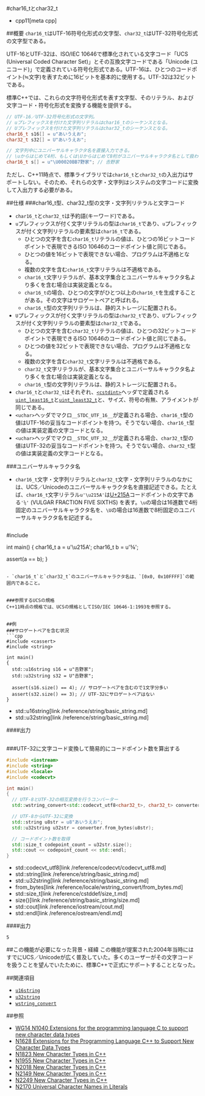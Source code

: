 #char16_tとchar32_t
* cpp11[meta cpp]

##概要
`char16_t`はUTF-16符号化形式の文字型、`char32_t`はUTF-32符号化形式の文字型である。

UTF-16とUTF-32は、ISO/IEC 10646で標準化されている文字コード「UCS (Universal Coded Character Set)」とその互換文字コードである「Unicode (ユニコード)」で定義されている符号化形式である。UTF-16は、ひとつのコードポイント(≒文字)を表すために16ビットを基本的に使用する。UTF-32は32ビットである。

標準C++では、これらの文字符号化形式を表す文字型、そのリテラル、および文字コード・符号化形式を変換する機能を提供する。

```cpp
// UTF-16／UTF-32符号化形式の文字列。
// uプレフィックスを付けた文字列リテラルはchar16_tのシーケンスとなる。
// Uプレフィックスを付けた文字列リテラルはchar32_tのシーケンスとなる。
char16_t s16[] = u"あいうえお";
char32_t s32[] = U"あいうえお";

// 文字列中にユニバーサルキャラクタ名を直接入力できる。
// \uからはじめて4桁、もしくは\Uからはじめて8桁がユニバーサルキャラクタ名として扱われる。
char16_t s[] = u"\U00020BB7野家"; // 𠮷野家
```

ただし、C++11時点で、標準ライブラリでは`char16_t`と`char32_t`の入出力はサポートしない。そのため、それらの文字・文字列はシステムの文字コードに変換して入出力する必要がある。


##仕様
###char16_t型、char32_t型の文字・文字列リテラルと文字コード
- `char16_t`と`char32_t`は予約語(キーワード)である。
- `u`プレフィックスが付く文字リテラルの型は`char16_t`であり、`u`プレフィックスが付く文字列リテラルの要素型は`char16_t`である。
    - ひとつの文字を含む`char16_t`リテラルの値は、ひとつの16ビットコードポイントで表現できるISO 10646のコードポイント値と同じである。
    - ひとつの値を16ビットで表現できない場合、プログラムは不適格となる。
    - 複数の文字を含む`char16_t`文字リテラルは不適格である。
    - `char16_t`文字リテラルが、基本文字集合とユニバーサルキャラクタ名より多くを含む場合は実装定義となる。
    - `char16_t`の場合、ひとつの文字がひとつ以上の`char16_t`を生成することがある。その文字はサロゲートペアと呼ばれる。
    - `char16_t`型の文字列リテラルは、静的ストレージに配置される。
- `U`プレフィックスが付く文字リテラルの型は`char32_t`であり、`U`プレフィックスが付く文字列リテラルの要素型は`char32_t`である。
    - ひとつの文字を含む`char32_t`リテラルの値は、ひとつの32ビットコードポイントで表現できるISO 10646のコードポイント値と同じである。
    - ひとつの値を32ビットで表現できない場合、プログラムは不適格となる。
    - 複数の文字を含む`char32_t`文字リテラルは不適格である。
    - `char32_t`文字リテラルが、基本文字集合とユニバーサルキャラクタ名より多くを含む場合は実装定義となる。
    - `char16_t`型の文字列リテラルは、静的ストレージに配置される。
- `char16_t`と`char32_t`はそれぞれ、[`<cstdint>`](/reference/cstdint.md)ヘッダで定義される[`uint_least16_t`](/reference/cstdint/uint_least16_t.md)と[`uint_least32_t`](/reference/cstdint/uint_least32_t.md)と、サイズ、符号の有無、アライメントが同じである。
- `<uchar>`ヘッダでマクロ`__STDC_UTF_16__`が定義される場合、`char16_t`型の値はUTF-16の妥当なコードポイントを持つ。そうでない場合、`char16_t`型の値は実装定義の文字コードとなる。
- `<uchar>`ヘッダでマクロ`__STDC_UTF_32__`が定義される場合、`char32_t`型の値はUTF-32の妥当なコードポイントを持つ。そうでない場合、`char32_t`型の値は実装定義の文字コードとなる。


###ユニバーサルキャラクタ名
- `char16_t`文字・文字列リテラルと`char32_t`文字・文字列リテラルのなかには、UCS／Unicodeのユニバーサルキャラクタ名を直接記述できる。たとえば、`char16_t`文字リテラル`u'\u215A'`は[U+215A](http://www.charbase.com/215a-unicode-vulgar-fraction-five-sixths)コードポイントの文字である`'⅚'` (VULGAR FRACTION FIVE SIXTHS) を表す。`\u`の場合は16進数で4桁固定のユニバーサルキャラクタ名を、`\U`の場合は16進数で8桁固定のユニバーサルキャラクタ名を記述する。

    ```cpp
#include <cassert>

int main()
{
  char16_t a = u'\u215A';
  char16_t b = u'⅚';
  
  assert(a == b);
}
```

- `char16_t`と`char32_t`のユニバーサルキャラクタ名は、`[0x0, 0x10FFFF]`の範囲内であること。


###参照するUCSの規格
C++11時点の規格では、UCSの規格としてISO/IEC 10646-1:1993を参照する。


##例
###サロゲートペアを含む状況
```cpp
#include <cassert>
#include <string>

int main()
{
  std::u16string s16 = u"𠮷野家";
  std::u32string s32 = U"𠮷野家";
  
  assert(s16.size() == 4); // サロゲートペアを含むので1文字分多い
  assert(s32.size() == 3); // UTF-32にサロゲートペアはない
}
```
* std::u16string[link /reference/string/basic_string.md]
* std::u32string[link /reference/string/basic_string.md]

####出力
```
```


###UTF-32に文字コード変換して簡易的にコードポイント数を算出する
```cpp
#include <iostream>
#include <string>
#include <locale>
#include <codecvt>

int main()
{
  // UTF-8とUTF-32の相互変換を行うコンバーター
  std::wstring_convert<std::codecvt_utf8<char32_t>, char32_t> converter;

  // UTF-8からUTF-32に変換
  std::string u8str = u8"あいうえお";
  std::u32string u32str = converter.from_bytes(u8str);

  // コードポイント数を取得
  std::size_t codepoint_count = u32str.size();
  std::cout << codepoint_count << std::endl;
}
```
* std::codecvt_utf8[link /reference/codecvt/codecvt_utf8.md]
* std::string[link /reference/string/basic_string.md]
* std::u32string[link /reference/string/basic_string.md]
* from_bytes[link /reference/locale/wstring_convert/from_bytes.md]
* std::size_t[link /reference/cstddef/size_t.md]
* size()[link /reference/string/basic_string/size.md]
* std::cout[link /reference/iostream/cout.md]
* std::endl[link /reference/ostream/endl.md]

####出力
```
5
```


##この機能が必要になった背景・経緯
この機能が提案された2004年当時にはすでにUCS／Unicodeが広く普及していた。多くのユーザーがその文字コードを扱うことを望んでいたために、標準C++で正式にサポートすることとなった。


##関連項目
- [`u16string`](/reference/string/basic_string.md)
- [`u32string`](/reference/string/basic_string.md)
- [`wstring_convert`](/reference/locale/wstring_convert.md)


##参照
- [WG14 N1040 Extensions for the programming language C to support new character data types](http://www.open-std.org/jtc1/sc22/wg14/www/docs/n1040.pdf)
- [N1628 Extensions for the Programming Language C++ to Support New Character Data Types](http://www.open-std.org/jtc1/sc22/wg21/docs/papers/2004/n1628.htm)
- [N1823 New Character Types in C++](http://www.open-std.org/jtc1/sc22/wg21/docs/papers/2005/n1823.html)
- [N1955 New Character Types in C++](http://www.open-std.org/jtc1/sc22/wg21/docs/papers/2006/n1955.html)
- [N2018 New Character Types in C++](http://www.open-std.org/jtc1/sc22/wg21/docs/papers/2006/n2018.html)
- [N2149 New Character Types in C++](http://www.open-std.org/jtc1/sc22/wg21/docs/papers/2007/n2149.html)
- [N2249 New Character Types in C++](http://www.open-std.org/jtc1/sc22/wg21/docs/papers/2007/n2249.html)
- [N2170 Universal Character Names in Literals](http://www.open-std.org/jtc1/sc22/wg21/docs/papers/2007/n2170.html)
